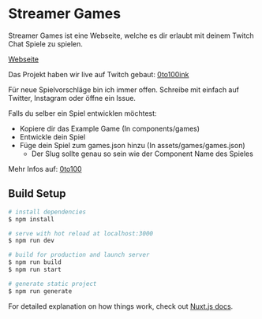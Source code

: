 # Streamer Games

Streamer Games ist eine Webseite, welche es dir erlaubt mit deinem Twitch Chat Spiele zu spielen.

[Webseite](https://games.0to100.ink)

Das Projekt haben wir live auf Twitch gebaut: [0to100ink](https://twitch.tv/0to100ink)

Für neue Spielvorschläge bin ich immer offen. Schreibe mit einfach auf Twitter, Instagram oder öffne ein Issue.

Falls du selber ein Spiel entwicklen möchtest:

-   Kopiere dir das Example Game (In components/games)
-   Entwickle dein Spiel
-   Füge dein Spiel zum games.json hinzu (In assets/games/games.json)
    -   Der Slug sollte genau so sein wie der Component Name des Spieles

Mehr Infos auf: [0to100](https://0to100.ink)

## Build Setup

```bash
# install dependencies
$ npm install

# serve with hot reload at localhost:3000
$ npm run dev

# build for production and launch server
$ npm run build
$ npm run start

# generate static project
$ npm run generate
```

For detailed explanation on how things work, check out [Nuxt.js docs](https://nuxtjs.org).

